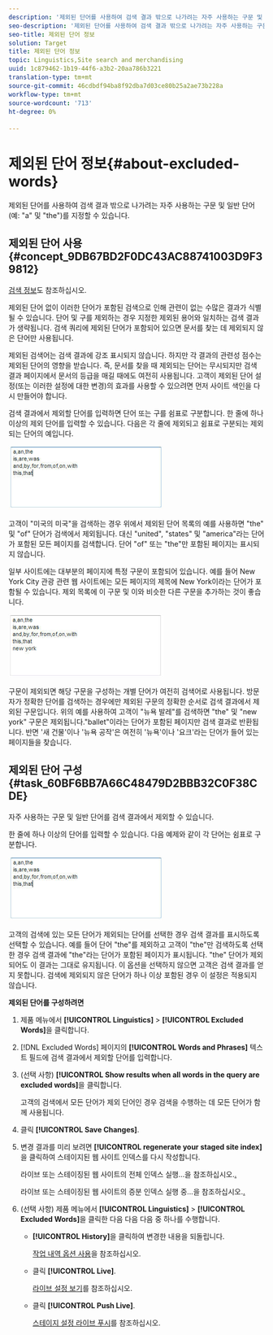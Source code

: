 ```yaml
---
description: '제외된 단어를 사용하여 검색 결과 밖으로 나가려는 자주 사용하는 구문 및 일반 단어(예: "a" 및 "the")를 지정할 수 있습니다.'
seo-description: '제외된 단어를 사용하여 검색 결과 밖으로 나가려는 자주 사용하는 구문 및 일반 단어(예: "a" 및 "the")를 지정할 수 있습니다.'
seo-title: 제외된 단어 정보
solution: Target
title: 제외된 단어 정보
topic: Linguistics,Site search and merchandising
uuid: 1c879462-1b19-44f6-a3b2-20aa786b3221
translation-type: tm+mt
source-git-commit: 46cdbdf94ba8f92dba7d03ce80b25a2ae73b228a
workflow-type: tm+mt
source-wordcount: '713'
ht-degree: 0%

---
```



# 제외된 단어 정보{#about-excluded-words}

제외된 단어를 사용하여 검색 결과 밖으로 나가려는 자주 사용하는 구문 및 일반 단어(예: &quot;a&quot; 및 &quot;the&quot;)를 지정할 수 있습니다.

## 제외된 단어 사용 {#concept_9DB67BD2F0DC43AC88741003D9F39812}

[검색 정보](../c-about-settings-menu/c-about-searching-menu.md#concept_207105CF26B1448F8A3D223787C56AB8)도 참조하십시오.

제외된 단어 없이 이러한 단어가 포함된 검색으로 인해 관련이 없는 수많은 결과가 식별될 수 있습니다. 단어 및 구를 제외하는 경우 지정한 제외된 용어와 일치하는 검색 결과가 생략됩니다. 검색 쿼리에 제외된 단어가 포함되어 있으면 문서를 찾는 데 제외되지 않은 단어만 사용됩니다.

제외된 검색어는 검색 결과에 강조 표시되지 않습니다. 하지만 각 결과의 관련성 점수는 제외된 단어의 영향을 받습니다. 즉, 문서를 찾을 때 제외되는 단어는 무시되지만 검색 결과 페이지에서 문서의 등급을 매길 때에도 여전히 사용됩니다. 고객이 제외된 단어 설정(또는 이러한 설정에 대한 변경)의 효과를 사용할 수 있으려면 먼저 사이트 색인을 다시 만들어야 합니다.

검색 결과에서 제외할 단어를 입력하면 단어 또는 구를 쉼표로 구분합니다. 한 줄에 하나 이상의 제외 단어를 입력할 수 있습니다. 다음은 각 줄에 제외되고 쉼표로 구분되는 제외되는 단어의 예입니다.

![](assets/excluded_words_1.jpg)

고객이 &quot;미국의 미국&quot;을 검색하는 경우 위에서 제외된 단어 목록의 예를 사용하면 &quot;the&quot; 및 &quot;of&quot; 단어가 검색에서 제외됩니다. 대신 &quot;united&quot;, &quot;states&quot; 및 &quot;america&quot;라는 단어가 포함된 모든 페이지를 검색합니다. 단어 &quot;of&quot; 또는 &quot;the&quot;만 포함된 페이지는 표시되지 않습니다.

일부 사이트에는 대부분의 페이지에 특정 구문이 포함되어 있습니다. 예를 들어 New York City 관광 관련 웹 사이트에는 모든 페이지의 제목에 New York이라는 단어가 포함될 수 있습니다. 제외 목록에 이 구문 및 이와 비슷한 다른 구문을 추가하는 것이 좋습니다.

![](assets/excluded_words_2.jpg)

구문이 제외되면 해당 구문을 구성하는 개별 단어가 여전히 검색어로 사용됩니다. 방문자가 정확한 단어를 검색하는 경우에만 제외된 구문의 정확한 순서로 검색 결과에서 제외된 구문입니다. 위의 예를 사용하여 고객이 &quot;뉴욕 발레&quot;를 검색하면 &quot;the&quot; 및 &quot;new york&quot; 구문은 제외됩니다.&quot;ballet&quot;이라는 단어가 포함된 페이지만 검색 결과로 반환됩니다. 반면 &#39;새 건물&#39;이나 &#39;뉴욕 공작&#39;은 여전히 &#39;뉴욕&#39;이나 &#39;요크&#39;라는 단어가 들어 있는 페이지들을 찾습니다.

## 제외된 단어 구성 {#task_60BF6BB7A66C48479D2BBB32C0F38CDE}

자주 사용하는 구문 및 일반 단어를 검색 결과에서 제외할 수 있습니다.

한 줄에 하나 이상의 단어를 입력할 수 있습니다. 다음 예제와 같이 각 단어는 쉼표로 구분합니다.

![](assets/excluded_words_1.jpg)

고객의 검색에 있는 모든 단어가 제외되는 단어를 선택한 경우 검색 결과를 표시하도록 선택할 수 있습니다. 예를 들어 단어 &quot;the&quot;를 제외하고 고객이 &quot;the&quot;만 검색하도록 선택한 경우 검색 결과에 &quot;the&quot;라는 단어가 포함된 페이지가 표시됩니다. &quot;the&quot; 단어가 제외되어도 이 결과는 그대로 유지됩니다. 이 옵션을 선택하지 않으면 고객은 검색 결과를 얻지 못합니다. 검색에 제외되지 않은 단어가 하나 이상 포함된 경우 이 설정은 적용되지 않습니다.

**제외된 단어를 구성하려면**

1. 제품 메뉴에서 **[!UICONTROL Linguistics]** > **[!UICONTROL Excluded Words]**&#x200B;을 클릭합니다.
1. [!DNL Excluded Words] 페이지의 **[!UICONTROL Words and Phrases]** 텍스트 필드에 검색 결과에서 제외할 단어를 입력합니다.
1. (선택 사항) **[!UICONTROL Show results when all words in the query are excluded words]**&#x200B;을 클릭합니다.

   고객의 검색에서 모든 단어가 제외 단어인 경우 검색을 수행하는 데 모든 단어가 함께 사용됩니다.
1. 클릭 **[!UICONTROL Save Changes]**.
1. 변경 결과를 미리 보려면 **[!UICONTROL regenerate your staged site index]**&#x200B;을 클릭하여 스테이지된 웹 사이트 인덱스를 다시 작성합니다.

   라이브 또는 스테이징된 웹 사이트의 전체 인덱스 실행...을 참조하십시오.[.](../c-about-index-menu/c-about-full-index.md#task_F7FE04D8A1654A7787FCCA31B45EB42D)

   라이브 또는 스테이징된 웹 사이트의 증분 인덱스 실행 중...을 참조하십시오.[.](../c-about-index-menu/c-about-incremental-index.md#task_9BFB6157F3884B2FAECB7E0E9CA318CB)
1. (선택 사항) 제품 메뉴에서 **[!UICONTROL Linguistics]** > **[!UICONTROL Excluded Words]**&#x200B;을 클릭한 다음 다음 다음 중 하나를 수행합니다.

   * **[!UICONTROL History]**&#x200B;을 클릭하여 변경한 내용을 되돌립니다.

      [작업 내역 옵션 사용](../t-using-the-history-option.md#task_70DD3F87A67242BBBD2CB27156F43002)을 참조하십시오.

   * 클릭 **[!UICONTROL Live]**.

      [라이브 설정 보기](../c-about-staging.md#task_401A0EBDB5DB4D4CA933CBA7BECDC10F)를 참조하십시오.

   * 클릭 **[!UICONTROL Push Live]**.

      [스테이지 설정 라이브 푸시](../c-about-staging.md#task_44306783B4C0408AAA58B471DAF2D9A4)를 참조하십시오.


